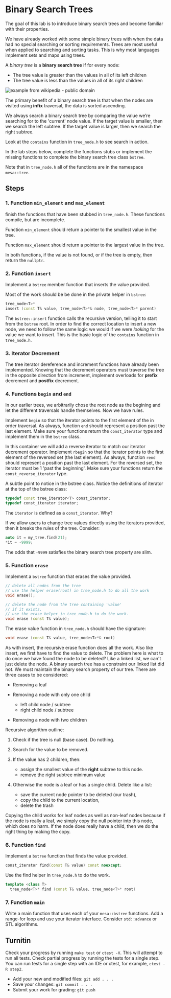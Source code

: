 # Binary Search Trees
The goal of this lab is to introduce binary search trees
and become familiar with their properties.

We have already worked with some simple binary trees with when the
data had no special searching or sorting requirements.
Trees are most useful when applied to searching and sorting tasks.
This is why most languages implement sets and maps using trees.

A *binary tree* is a **binary search tree** if for every node:

- The tree value is greater than the values in all of its left children
- The tree value is less than the values in all of its right children

![example from wikipedia - public domain](https://upload.wikimedia.org/wikipedia/commons/thumb/d/da/Binary_search_tree.svg/288px-Binary_search_tree.svg.png)

The primary benefit of a binary search tree is that when the nodes are
visited using **infix** traversal, the data is sorted ascending.

We always search a binary search tree by comparing the 
value we’re searching for to the 'current' node value. 
If the target value is smaller, then we search the left subtree.
If the target value is larger, then we search the right subtree.

Look at the `contains` function in `tree_node.h` to see search in action.

In the lab steps below, complete the functions stubs
or implement the missing functions to complete the 
binary search tree class `bstree`.

Note that in `tree_node.h` all of the functions are in
the namespace `mesa::tree`.

## Steps

### 1. Function `min_element` and `max_element`
finish the functions that have been stubbed in `tree_node.h`.
These functions compile, but are incomplete.

Function `min_element` should return a pointer to the smallest value
in the tree.

Function `max_element` should return a pointer to the largest value
in the tree.

In both functions, if the value is not found, or if the tree is empty,
then return the `nullptr`.

### 2. Function `insert`
Implement a `bstree` member function that inserts the value provided.

Most of the work should be be done in the private helper in `bstree`:

```cpp
tree_node<T>* 
insert (const T& value, tree_node<T>*& node, tree_node<T>* parent)
```

The `bstree::insert` function calls the recursive version, 
telling it to start from the `bstree` root.
In order to find the correct location to insert a new node,
we need to follow the same logic we would if we were *looking* for the
value we want to insert.
This is the basic logic of the `contains` function in `tree_node.h`.



### 3. Iterator Decrement

The tree iterator dereference and increment functions have already
been implemented.
Knowing that the decrement operators must traverse the tree in the 
opposite direction from increment,
implement overloads for **prefix** decrement and **postfix** decrement.

### 4. Functions `begin` and `end`
In our earlier trees, we arbitrarily chose the root node
as the begining and let the different traversals handle themselves.
Now we have rules.

Implement `begin` so that the iterator points to the
first element of the in order traversal.
As always, function `end` should represent a position past the last element.
Make sure your functions return the `const_iterator` type
and implement them in the `bstree` class.

In this container we will add a reverse iterator to match our
iterator decrement operator.
Implement `rbegin` so that the iterator points to the
first element of the reversed set (the last element).
As always, function `rend` should represent a position past the last element.
For the reversed set, the iterator must be 1 'past the beginning'.
Make sure your functions return the `const_reverse_iterator` type.

A subtle point to notice in the bstree class.
Notice the definitions of iterator at the top of the bstree class:

```cpp
typedef const tree_iterator<T> const_iterator;
typedef const_iterator iterator;
```

The `iterator` is defined as a `const_iterator`. Why?

If we allow users to change tree values directly using the iterators
provided, then it breaks the rules of the tree. Consider:

```cpp
auto it = my_tree.find(21);
*it = -9999;
```

The odds that `-9999` satisfies the binary search tree property are slim.


### 5. Function `erase`
Implement a `bstree` function that erases the value provided.

```cpp
// delete all nodes from the tree
// use the helper erase(root) in tree_node.h to do all the work
void erase();

// delete the node from the tree containing 'value'
// if it exists.
// use the erase helper in tree_node.h to do the work.
void erase (const T& value);
```

The erase value function in `tree_node.h` should have the signature:

```cpp
void erase (const T& value, tree_node<T>*& root)
```

As with insert, the recursive erase function does all the work.
Also like insert, we first have to find the value to delete.
The problem here is what to do once we have found the node to be deleted?
Like a linked list, we can't just delete the node.
A binary search tree has a constraint our linked list did not.
We must maintain the binary search property of our tree.
There are three cases to be considered:

- Removing a leaf
- Removing a node with only one child

  - left child node / subtree
  - right child node / subtree

- Removing a node with two children

Recursive algorithm outline:

1. Check if the tree is null (base case). Do nothing.
2. Search for the value to be removed.
3. If the value has 2 children, then:

   - assign the smallest value of the **right** subtree to this node.
   - remove the right subtree minimum value

4. Otherwise the node is a leaf or has a single child.
   Delete like a list:

   - save the current node pointer to be deleted (our trash),
   - copy the child to the current location,
   - delete the trash

Copying the child works for leaf nodes as well as non-leaf nodes
because if the node is really a leaf, we simply copy
the null pointer into this node, which does no harm.
If the node does really have a child,
then we do the right thing by making the copy.


### 6. Function `find`
Implement a `bstree` function that finds the value provided.

```cpp
const_iterator find(const T& value) const noexcept;
```

Use the find helper in `tree_node.h` to do the work.

```cpp
template <class T>
  tree_node<T>* find (const T& value, tree_node<T>* root)
```


### 7. Function `main`
Write a main function that uses each of your `mesa::bstree` functions.
Add a range-for loop and use your iterator interface.
Consider `std::advance` or STL algorithms.


## Turnitin
Check your progress by running `make test` or `ctest -V`.
This will attempt to run all tests.
Check partial progress by running the tests for a single step.
You can run tests for a single step with an IDE or ctest,
for example, `ctest -R step2`.

- Add your new and modified files: `git add . . . `
- Save your changes: `git commit . . . `
- Submit your work for grading: `git push`


